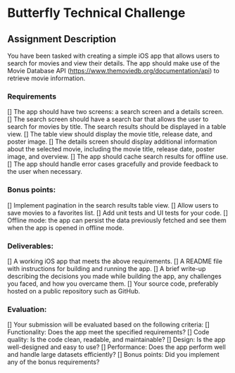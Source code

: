 # Butterfly Technical Challenge

## Assignment Description

You have been tasked with creating a simple iOS app that allows users to search for movies and view their details. The app should make use of the Movie Database API (https://www.themoviedb.org/documentation/api) to retrieve movie information.

### Requirements

[] The app should have two screens: a search screen and a details screen.
[] The search screen should have a search bar that allows the user to search for movies by title. The search results should be displayed in a table view.
[] The table view should display the movie title, release date, and poster image.
[] The details screen should display additional information about the selected movie, including the movie title, release date, poster image, and overview.
[] The app should cache search results for offline use.
[] The app should handle error cases gracefully and provide feedback to the user when necessary.

### Bonus points:
[] Implement pagination in the search results table view.
[] Allow users to save movies to a favorites list.
[] Add unit tests and UI tests for your code.
[] Offline mode: the app can persist the data previously fetched and see them when the app is opened in offline mode. 

### Deliverables:
[] A working iOS app that meets the above requirements.
[] A README file with instructions for building and running the app.
[] A brief write-up describing the decisions you made while building the app, any challenges you faced, and how you overcame them.
[] Your source code, preferably hosted on a public repository such as GitHub.

### Evaluation:
[] Your submission will be evaluated based on the following criteria:
[] Functionality: Does the app meet the specified requirements?
[] Code quality: Is the code clean, readable, and maintainable?
[] Design: Is the app well-designed and easy to use?
[] Performance: Does the app perform well and handle large datasets efficiently?
[] Bonus points: Did you implement any of the bonus requirements?
